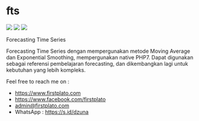 # fts

<img src="https://img.shields.io/github/license/ipang-dwi/xdesktop.svg" /> <img src="https://img.shields.io/badge/lab-firstplato.com-red.svg" /> <img src="https://img.shields.io/badge/need-donation-brightgreen.svg" />

Forecasting Time Series

Forecasting Time Series dengan mempergunakan metode Moving Average dan Exponential Smoothing, mempergunakan native PHP7. Dapat digunakan sebagai referensi pembelajaran forecasting, dan dikembangkan lagi untuk kebutuhan yang lebih kompleks.

Feel free to reach me on :
- https://www.firstplato.com
- https://www.facebook.com/firstplato
- admin@firstplato.com
- WhatsApp : https://s.id/dzuna
